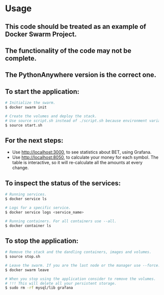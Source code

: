 # Usage

## This code should be treated as an example of Docker Swarm Project.

## The functionality of the code may not be complete.

## The PythonAnywhere version is the correct one.

## To start the application:

```bash
# Initialize the swarm.
$ docker swarm init    

# Create the volumes and deploy the stack.
# Use source script.sh instead of ./script.sh because environment variables.
$ source start.sh
```

## For the next steps:

-   Use <http://localhost:3000>, to see statistics about BET, using Grafana.
-   Use <http://localhost:8050>, to calculate your money for each symbol. The table is interactive, so it will re-calculate all the amounts at every change.

## To inspect the status of the services:

```bash
# Running services.
$ docker service ls   

# Logs for a specific service.
$ docker service logs <service_name>

# Running containers. For all containers use --all.
$ docker container ls
```

## To stop the application:

```bash
# Remove the stack and the dandling containers, images and volumes.
$ source stop.sh

# Leave the swarm. If you are the last node or the manager use --force.
$ docker swarm leave

# When you stop using the application consider to remove the volumes.
# !!! This will delete all your persistent storage.
$ sudo rm -rf mysql/lib grafana
```
